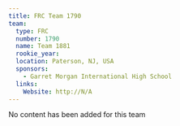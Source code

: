 ```yaml
---
title: FRC Team 1790
team:
  type: FRC
  number: 1790
  name: Team 1881
  rookie_year: 
  location: Paterson, NJ, USA
  sponsors:
    - Garret Morgan International High School
  links:
    Website: http://N/A
---
```

No content has been added for this team